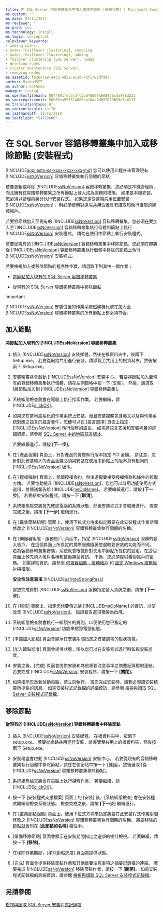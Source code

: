 ```yaml
---
title: 在 SQL Server 容錯移轉叢集中加入或移除節點 (安裝程式) | Microsoft Docs
ms.custom: ''
ms.date: 03/14/2017
ms.reviewer: ''
ms.prod: sql
ms.technology: install
ms.topic: conceptual
helpviewer_keywords:
- adding nodes
- nodes [Faillover Clustering], removing
- nodes [Faillover Clustering], adding
- failover clustering [SQL Server], nodes
- deleting nodes
- cluster maintenance [SQL Server]
- removing nodes
ms.assetid: fe20dca9-a4c1-4d32-813d-42f1782dfdd3
author: MashaMSFT
ms.author: mathoma
manager: craigg
ms.openlocfilehash: 80f4801fec7cdfc35d48d0fa608876cda4783235
ms.sourcegitcommit: 50b60ea99551b688caf0aa2d897029b95e5c01f3
ms.translationtype: HT
ms.contentlocale: zh-TW
ms.lasthandoff: 11/15/2018
ms.locfileid: "51703686"
---
```

# <a name="add-or-remove-nodes-in-a-sql-server-failover-cluster-setup"></a>在 SQL Server 容錯移轉叢集中加入或移除節點 (安裝程式)
[!INCLUDE[appliesto-ss-xxxx-xxxx-xxx-md](../../../includes/appliesto-ss-xxxx-xxxx-xxx-md.md)]
  您可以使用此程序來管理現有 [!INCLUDE[ssNoVersion](../../../includes/ssnoversion-md.md)] 容錯移轉叢集執行個體的節點。  
  
 若要更新或移除 [!INCLUDE[ssNoVersion](../../../includes/ssnoversion-md.md)] 容錯移轉叢集，您必須是本機管理員，而且擁有在容錯移轉叢集之所有節點上登入成為服務的權限。 如果是本機安裝，您必須以管理員身分執行安裝程式。 如果您是從遠端共用位置安裝 [!INCLUDE[ssNoVersion](../../../includes/ssnoversion-md.md)] ，則必須使用對遠端共用位置具有讀取和執行權限的網域帳戶。  
  
 若要將節點加入至現有的 [!INCLUDE[ssNoVersion](../../../includes/ssnoversion-md.md)] 容錯移轉叢集，您必須在要加入至 [!INCLUDE[ssNoVersion](../../../includes/ssnoversion-md.md)] 容錯移轉叢集執行個體的節點上執行 [!INCLUDE[ssNoVersion](../../../includes/ssnoversion-md.md)] 安裝程式。 請勿在使用中節點上執行安裝程式。  
  
 若要從現有的 [!INCLUDE[ssNoVersion](../../../includes/ssnoversion-md.md)] 容錯移轉叢集中移除節點，您必須在即將從 [!INCLUDE[ssNoVersion](../../../includes/ssnoversion-md.md)] 容錯移轉叢集執行個體中移除的節點上執行 [!INCLUDE[ssNoVersion](../../../includes/ssnoversion-md.md)] 安裝程式。  
  
 若要檢視加入或移除節點的程序性步驟，請選取下列其中一個作業：  
  
-   [將節點加入現有的 SQL Server 容錯移轉叢集](#Add)  
  
-   [從現有的 SQL Server 容錯移轉叢集中移除節點](#Remove)  
  
> [!IMPORTANT]  
>  [!INCLUDE[ssNoVersion](../../../includes/ssnoversion-md.md)] 安裝位置的作業系統磁碟機代號在加入至 [!INCLUDE[ssNoVersion](../../../includes/ssnoversion-md.md)] 容錯移轉叢集的所有節點上都必須符合。  
  
##  <a name="Add"></a> 加入節點  
  
#### <a name="to-add-a-node-to-an-existing-includessnoversionincludesssnoversion-mdmd-failover-cluster"></a>將節點加入現有的 [!INCLUDE[ssNoVersion](../../../includes/ssnoversion-md.md)] 容錯移轉叢集  
  
1.  插入 [!INCLUDE[ssNoVersion](../../../includes/ssnoversion-md.md)] 安裝媒體，然後在根資料夾中，按兩下 Setup.exe。 若要從網路共用進行安裝，請導覽至共用上的根資料夾，然後按兩下 Setup.exe。  
  
2.  安裝精靈將會啟動 [!INCLUDE[ssNoVersion](../../../includes/ssnoversion-md.md)] 安裝中心。 若要將節點加入至現有的容錯移轉叢集執行個體，請在左側窗格中按一下 [安裝]。 然後，請選取 [將節點加入到 [!INCLUDE[ssNoVersion](../../../includes/ssnoversion-md.md)] 容錯移轉叢集]。  
  
3.  系統組態檢查將會在電腦上執行探索作業。 若要繼續，請[!INCLUDE[clickOK](../../../includes/clickok-md.md)]。  
  
4.  如果您在當地語系化的作業系統上安裝，而且安裝媒體包含英文以及與作業系統對應之語言的語言套件，您便可以在 [語言選擇] 頁面上指定 [!INCLUDE[ssNoVersion](../../../includes/ssnoversion-md.md)] 執行個體的語言。 如需跨語言支援和安裝考量的詳細資訊，請參閱 [SQL Server 中的地區語言版本](../../../sql-server/install/local-language-versions-in-sql-server.md)。  
  
     若要繼續進行，請按 **[下一步]**。  
  
5.  在 [產品金鑰] 頁面上，針對產品的實際執行版本指定 PID 金鑰。 請注意，您針對此安裝輸入的產品金鑰必須與安裝在使用中節點上的版本具有相同的 [!INCLUDE[ssNoVersion](../../../includes/ssnoversion-md.md)] 版本。  
  
6.  在 [授權條款] 頁面上，閱讀授權合約，然後選取要接受授權條款和條件的核取方塊。 若要協助提升 [!INCLUDE[ssNoVersion](../../../includes/ssnoversion-md.md)]，您也可以啟用功能使用方式選項，並傳送報告給 [!INCLUDE[msCoName](../../../includes/msconame-md.md)]。 若要繼續進行，請按 **[下一步]**。 若要結束安裝程式，請按一下 **[取消]**。  
  
7.  系統組態檢查將會先確認電腦的系統狀態，然後安裝程式才會繼續進行。 檢查完成之後，請按 **[下一步]** 繼續進行。  
  
8.  在 [叢集節點組態] 頁面上，使用下拉式方塊來指定將要在此安裝程式作業期間修改之 [!INCLUDE[ssNoVersion](../../../includes/ssnoversion-md.md)] 容錯移轉叢集執行個體的名稱。  
  
9. 在 [伺服器組態 - 服務帳戶] 頁面中，指定 [!INCLUDE[ssNoVersion](../../../includes/ssnoversion-md.md)] 服務的登入帳戶。 在這個頁面上所設定的實際服務隨著您選取要安裝的功能而不同。 若為容錯移轉叢集安裝，系統就會根據針對使用中節點所提供的設定，在這個頁面上預先填入帳戶名稱和啟動類型資訊。 不過，您必須提供每個帳戶的密碼。 如需詳細資訊，請參閱 [伺服器組態 - 服務帳戶](https://msdn.microsoft.com/library/c283702d-ab20-4bfa-9272-f0c53c31cb9f) 和 [設定 Windows 服務帳戶與權限](../../../database-engine/configure-windows/configure-windows-service-accounts-and-permissions.md)。  
  
     **安全性注意事項** [!INCLUDE[ssNoteStrongPass](../../../includes/ssnotestrongpass-md.md)]  
  
     當您完成針對 [!INCLUDE[ssNoVersion](../../../includes/ssnoversion-md.md)] 服務指定登入資訊之後，請按 **[下一步]**。  
  
10. 在 [報告] 頁面上，指定您想要傳送給 [!INCLUDE[msCoName](../../../includes/msconame-md.md)] 的資訊，以便改善 [!INCLUDE[ssNoVersion](../../../includes/ssnoversion-md.md)]。 錯誤報告選項預設為啟用。  
  
11. 系統組態檢查將會執行一組額外的規則，以便使用您已指定的 [!INCLUDE[ssNoVersion](../../../includes/ssnoversion-md.md)] 功能來驗證電腦組態。  
  
12. [準備加入節點] 頁面會顯示在安裝期間指定之安裝選項的樹狀檢視。  
  
13. [加入節點進度] 頁面會提供狀態，所以您可以在安裝程式進行時監視安裝進度。  
  
14. 安裝之後，[完成] 頁面會提供安裝和其他重要注意事項之摘要記錄檔的連結。 若要完成 [!INCLUDE[ssNoVersion](../../../includes/ssnoversion-md.md)] 安裝程序，請按一下 **[關閉]**。  
  
15. 如果指示您重新啟動電腦，請立刻執行。 當您完成安裝時，請務必閱讀安裝精靈所提供的訊息。 如需安裝程式記錄檔的詳細資訊，請參閱 [檢視與讀取 SQL Server 安裝程式記錄檔](../../../database-engine/install-windows/view-and-read-sql-server-setup-log-files.md)。  
  
##  <a name="Remove"></a> 移除節點  
  
#### <a name="to-remove-a-node-from-an-existing-includessnoversionincludesssnoversion-mdmd-failover-cluster"></a>從現有的 [!INCLUDE[ssNoVersion](../../../includes/ssnoversion-md.md)] 容錯移轉叢集中移除節點  
  
1.  插入 [!INCLUDE[ssNoVersion](../../../includes/ssnoversion-md.md)] 安裝媒體。 在根資料夾中，按兩下 setup.exe。 若要從網路共用進行安裝，請導覽至共用上的根資料夾，然後按兩下 Setup.exe。  
  
2.  安裝精靈會啟動 [!INCLUDE[ssNoVersion](../../../includes/ssnoversion-md.md)] 安裝中心。 若要從現有的容錯移轉叢集執行個體中移除節點，請在左側窗格中按一下 [維護]，然後選取 [從 [!INCLUDE[ssNoVersion](../../../includes/ssnoversion-md.md)] 容錯移轉叢集移除節點]。  
  
3.  系統組態檢查將會在電腦上執行探索作業。 若要繼續，請 [!INCLUDE[clickOK](../../../includes/clickok-md.md)]。  
  
4.  按一下 [安裝程式支援檔案] 頁面上的 [安裝] 後，[系統組態檢查] 會在安裝程式繼續前檢查系統狀態。 檢查完成之後，請按 **[下一步]** 繼續進行。  
  
5.  在 [叢集節點組態] 頁面上，使用下拉式方塊來指定將要在此安裝程式作業期間修改之 [!INCLUDE[ssNoVersion](../../../includes/ssnoversion-md.md)] 容錯移轉叢集執行個體的名稱。 將要移除的節點就會列在 **[此節點的名稱]** 欄位中。  
  
6.  [準備移除節點] 頁面會顯示在安裝期間指定之選項的樹狀檢視。 若要繼續，請按一下 **[移除]**。  
  
7.  在移除作業期間，[移除節點進度] 頁面將提供狀態。  
  
8.  [完成] 頁面會提供移除節點作業和其他重要注意事項之摘要記錄檔的連結。 若要完成 [!INCLUDE[ssNoVersion](../../../includes/ssnoversion-md.md)] 移除節點作業，請按一下 **[關閉]**。 如需安裝程式記錄檔的詳細資訊，請參閱 [檢視與讀取 SQL Server 安裝程式記錄檔](../../../database-engine/install-windows/view-and-read-sql-server-setup-log-files.md)。  
  
## <a name="see-also"></a>另請參閱  
 [檢視與讀取 SQL Server 安裝程式記錄檔](../../../database-engine/install-windows/view-and-read-sql-server-setup-log-files.md)  
  
  
